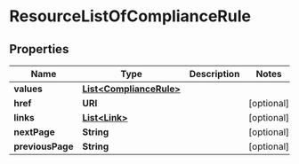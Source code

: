 

# ResourceListOfComplianceRule


## Properties

Name | Type | Description | Notes
------------ | ------------- | ------------- | -------------
**values** | [**List&lt;ComplianceRule&gt;**](ComplianceRule.md) |  | 
**href** | **URI** |  |  [optional]
**links** | [**List&lt;Link&gt;**](Link.md) |  |  [optional]
**nextPage** | **String** |  |  [optional]
**previousPage** | **String** |  |  [optional]



